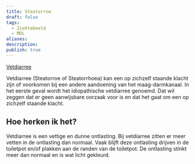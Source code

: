 ```yaml
---
title: Steatorroe
draft: false
tags:
  - Ziektebeeld
  - MDL
aliases: 
description: 
publish: true
---
```



[Vetdiarree](https://www.mlds.nl/klachten/vetdiarree/)

Vetdiarree (Steatorroe of Steatorrhoea) kan een op zichzelf staande klacht zijn of voorkomen bij een andere aandoening van het maag-darmkanaal. In het eerste geval wordt het idiopathische vetdiarree genoemd. Dat wil zeggen dat er geen aanwijsbare oorzaak voor is en dat het gaat om een op zichzelf staande klacht.

## **Hoe herken ik het?**

Vetdiarree is een vettige en dunne ontlasting. Bij vetdiarree zitten er meer vetten in de ontlasting dan normaal. Vaak blijft deze ontlasting drijven in de toiletpot en/of plakken aan de randen van de toiletpot. De ontlasting stinkt meer dan normaal en is wat licht gekleurd.